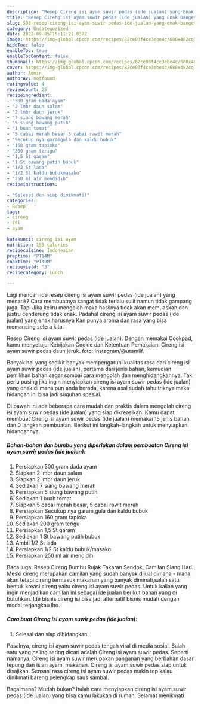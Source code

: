 ```yaml
---
description: "Resep Cireng isi ayam suwir pedas (ide jualan) yang Enak Banget, Buat Buka Puasa Sempurna"
title: "Resep Cireng isi ayam suwir pedas (ide jualan) yang Enak Banget, Buat Buka Puasa Sempurna"
slug: 593-resep-cireng-isi-ayam-suwir-pedas-ide-jualan-yang-enak-banget-buat-buka-puasa-sempurna
category: Uncategorized
date: 2022-09-05T15:11:21.037Z
image: https://img-global.cpcdn.com/recipes/82ce03f4ce3ebe4c/680x482cq70/cireng-isi-ayam-suwir-pedas-ide-jualan-foto-resep-utama.jpg
hideToc: false
enableToc: true
enableTocContent: false
thumbnail: https://img-global.cpcdn.com/recipes/82ce03f4ce3ebe4c/680x482cq70/cireng-isi-ayam-suwir-pedas-ide-jualan-foto-resep-utama.jpg
cover: https://img-global.cpcdn.com/recipes/82ce03f4ce3ebe4c/680x482cq70/cireng-isi-ayam-suwir-pedas-ide-jualan-foto-resep-utama.jpg
author: Admin
authorAv: notfound
ratingvalue: 4
reviewcount: 25
recipeingredient:
- "500 gram dada ayam"
- "2 lmbr daun salam"
- "2 lmbr daun jeruk"
- "7 siang bawang merah"
- "5 siung bawang putih"
- "1 buah tomat"
- "5 cabai merah besar 5 cabai rawit merah"
- "Secukup nya garamgula dan kaldu bubuk"
- "160 gram tapioka"
- "200 gram terigu"
- "1,5 St garam"
- "1 St bawang putih bubuk"
- "1/2 St lada"
- "1/2 St kaldu bubukmasako"
- "250 ml air mendidih"
recipeinstructions:

- "Selesai dan siap dinikmati!"
categories:
- Resep
tags:
- cireng
- isi
- ayam

katakunci: cireng isi ayam 
nutrition: 193 calories
recipecuisine: Indonesian
preptime: "PT14M"
cooktime: "PT39M"
recipeyield: "3"
recipecategory: Lunch

---
```



Lagi mencari ide resep cireng isi ayam suwir pedas (ide jualan) yang menarik? Cara membuatnya sangat tidak terlalu sulit namun tidak gampang juga. Tapi Jika keliru mengolah maka hasilnya tidak akan memuaskan dan justru cenderung tidak enak. Padahal cireng isi ayam suwir pedas (ide jualan) yang enak harusnya Kan punya aroma dan rasa yang bisa memancing selera kita.


Resep Cireng isi ayam suwir pedas (ide jualan). Dengan memakai Cookpad, kamu menyetujui Kebijakan Cookie dan Ketentuan Pemakaian. Cireng isi ayam suwir pedas daun jeruk. foto: Instagram/@utamiif.

Banyak hal yang sedikit banyak mempengaruhi kualitas rasa dari cireng isi ayam suwir pedas (ide jualan), pertama dari jenis bahan, kemudian pemilihan bahan segar sampai cara mengolah dan menghidangkannya. Tak perlu pusing jika ingin menyiapkan cireng isi ayam suwir pedas (ide jualan) yang enak di mana pun anda berada, karena asal sudah tahu triknya maka hidangan ini bisa jadi suguhan spesial.


Di bawah ini ada beberapa cara mudah dan praktis dalam mengolah cireng isi ayam suwir pedas (ide jualan) yang siap dikreasikan. Kamu dapat membuat Cireng isi ayam suwir pedas (ide jualan) memakai 15 jenis bahan dan 0 langkah pembuatan. Berikut ini langkah-langkah untuk menyiapkan hidangannya.

<!--inarticleads1-->

##### Bahan-bahan dan bumbu yang diperlukan dalam pembuatan Cireng isi ayam suwir pedas (ide jualan):

1. Persiapkan 500 gram dada ayam
1. Siapkan 2 lmbr daun salam
1. Siapkan 2 lmbr daun jeruk
1. Sediakan 7 siang bawang merah
1. Persiapkan 5 siung bawang putih
1. Sediakan 1 buah tomat
1. Siapkan 5 cabai merah besar, 5 cabai rawit merah
1. Persiapkan Secukup nya garam,gula dan kaldu bubuk
1. Persiapkan 160 gram tapioka
1. Sediakan 200 gram terigu
1. Persiapkan 1,5 St garam
1. Sediakan 1 St bawang putih bubuk
1. Ambil 1/2 St lada
1. Persiapkan 1/2 St kaldu bubuk/masako
1. Persiapkan 250 ml air mendidih


Baca juga: Resep Cireng Bumbu Rujak Takaran Sendok, Camilan Siang Hari. Meski cireng merupakan camilan yang sudah banyak dijual dimana - mana akan tetapi cireng termasuk makanan yang banyak diminati,salah satu bentuk kreasi cireng yaitu cireng isi ayam suwir pedas. Untuk kalian yang ingin menjadikan camilan ini sebagai ide jualan berikut bahan yang di butuhkan. Ide bisnis cireng isi bisa jadi alternatif bisnis mudah dengan modal terjangkau lho. 

<!--inarticleads2-->

##### Cara buat Cireng isi ayam suwir pedas (ide jualan):


1. Selesai dan siap dihidangkan!

Pasalnya, cireng isi ayam suwir pedas tengah viral di media sosial. Salah satu yang paling sering dicari adalah Cireng isi ayam suwir pedas. Seperti namanya, Cireng isi ayam suwir merupakan panganan yang berbahan dasar tepung dan isian ayam, makanan. Cireng isi ayam suwir pedas siap untuk disajikan. Sensasi rasa cireng isi ayam suwir pedas makin top kalau dinikmati bareng pelengkap saus sambal. 

Bagaimana? Mudah bukan? Itulah cara menyiapkan cireng isi ayam suwir pedas (ide jualan) yang bisa kamu lakukan di rumah. Selamat menikmati
